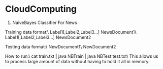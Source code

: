 # CloudComputing
1. NaiveBayes Classifier For News

Training data format:\\
Label1[,Label2,Label3...] NewsDocument1\\
Label1[,Label2,Label3...] NewsDocument2

Testing data format:\\
NewDocument1\\
NewDocument2

How to run:\\
cat train.txt | java NBTrain | java NBTest test.txt\\
This allows us to process large amount of data without having to hold it all in memory.
